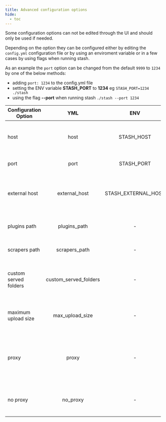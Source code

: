 ```yaml
---
title: Advanced configuration options
hide:
  - toc
---
```


Some configuration options can not be edited through the UI and should only be used if needed.

Depending on the option they can be configured either by editing the `config.yml` configuration file or by using an enviroment variable or in a few cases by using flags when running stash.

As an example the `port` option can be changed from the default `9999` to `1234`  by one of the below methods:

- adding `port: 1234` to the config.yml file
- setting the ENV variable **STASH_PORT** to **1234** eg `STASH_PORT=1234 ./stash`
- using the flag **--port** when running stash  `./stash --port 1234`

Configuration Option | YML | ENV | FLAG | Description | Comments
---------------------|:---:|:---:|:----:|-------------|:-------------:
host|host|STASH_HOST|--host| The ip address for the host that stash is listening to | default: 0.0.0.0
port|port|STASH_PORT|--port| The port that stash serves to |default: 9999 
external host|external_host|STASH_EXTERNAL_HOST|-| Needed in some cases when you use a reverse proxy | [Docs](../../networking/reverse-proxy)
plugins path|plugins_path|-|-|The path to the stash plugins folder|Only use if you need to override the default
scrapers path|scrapers_path|-|-|The path to the scrapers folder|Only use if you need to override the default
custom served folders|custom_served_folders|-|-|Allows configuration of mapped URLs to file system folders|[PR](https://github.com/stashapp/stash/pull/620){:target="_blank"}
maximum upload size|max_upload_size|-|-|Change the maximum size (in MB) for partial imports| default: 1024 (1GB)
proxy|proxy|-|-| The url of a HTTP(S) proxy to be used when stash makes calls to online services | Example: https://user:password@my.proxy:8080
no proxy|no_proxy|-|-| A list of domains for which the proxy must not be used | default is all local LAN: localhost,127.0.0.1,192.168.0.0/16,10.0.0.0/8,172.16.0.0/12
